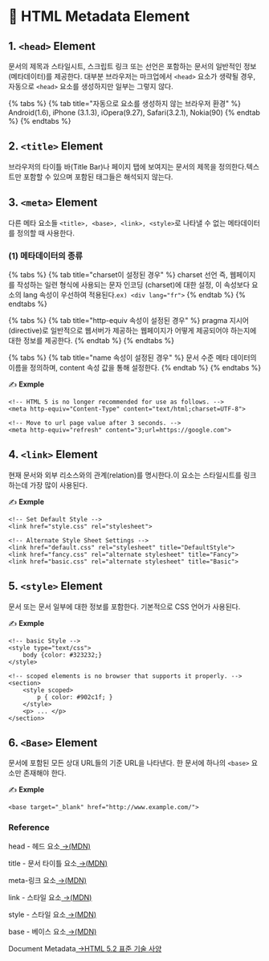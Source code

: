 # 📄 HTML Metadata Element

## 1. `<head>` Element

 문서의 제목과 스타일시트, 스크립트 링크 또는 선언은 포함하는 문서의 일반적인 정보\(메타데이터\)를 제공한다. 대부분 브라우저는 마크업에서 `<head>` 요소가 생략될 경우, 자동으로 `<head>` 요소를 생성하지만 일부는 그렇지 않다.

{% tabs %}
{% tab title="자동으로 <head> 요소를 생성하지 않는 브라우저 환경" %}
Android\(1.6\), iPhone \(3.1.3\), iOpera\(9.27\), Safari\(3.2.1\), Nokia\(90\)
{% endtab %}
{% endtabs %}

## 2. `<title>` Element

브라우저의 타이틀 바\(Title Bar\)나 페이지 탭에 보여지는 문서의 제목을 정의한다.텍스트만 포함할 수 있으며 포함된 태그들은 해석되지 않는다.

## 3. `<meta>` Element

 다른 메타 요소들 `<title>, <base>, <link>, <style>`로 나타낼 수 없는 메타데이터를 정의할 때 사용한다.

### \(1\)  메타데이터의 종류

{% tabs %}
{% tab title="charset이 설정된 경우" %}
 charset 선언 즉,  웹페이지를 작성하는 일련 형식에 사용되는 문자 인코딩 \(charset\)에 대한 설정, 이 속성보다 요소의 lang 속성이 우선하여 적용된다.`ex) <div lang="fr">`
{% endtab %}
{% endtabs %}

{% tabs %}
{% tab title="http-equiv 속성이 설정된 경우" %}
pragma 지시어\(directive\)로 일반적으로 웹서버가 제공하는 웹페이지가 어떻게 제공되어야 하는지에 대한 정보를 제공한다.
{% endtab %}
{% endtabs %}

{% tabs %}
{% tab title="name 속성이 설정된 경우" %}
문서 수준 메타 데이터의 이름을 정의하며, content 속성 값을 통해 설정한다.
{% endtab %}
{% endtabs %}

✍ **Exmple**

```markup
<!-- HTML 5 is no longer recommended for use as follows. -->
<meta http-equiv="Content-Type" content="text/html;charset=UTF-8">

<!-- Move to url page value after 3 seconds. -->
<meta http-equiv="refresh" content="3;url=https://google.com">
```

## 4. `<link>` Element

현재 문서와 외부 리소스와의 관계\(relation\)를 명시한다.이 요소는 스타일시트를 링크 하는데 가장 많이 사용된다.

✍ **Exmple**

```markup
<!-- Set Default Style -->
<link href="style.css" rel="stylesheet">

<!-- Alternate Style Sheet Settings -->
<link href="default.css" rel="stylesheet" title="DefaultStyle">
<link href="fancy.css" rel="alternate stylesheet" title="Fancy">
<link href="basic.css" rel="alternate stylesheet" title="Basic">
```

## 5. `<style>` Element

문서 또는 문서 일부에 대한 정보를 포함한다. 기본적으로 CSS 언어가 사용된다.

✍ **Exmple**

```markup
<!-- basic Style -->
<style type="text/css">
    body {color: #323232;}
</style>

<!-- scoped elements is no browser that supports it properly. -->
<section>
    <style scoped>
        p { color: #902c1f; }
    </style>
    <p> ... </p>
</section>
```

## 6. `<Base>` Element

 문서에 포함된 모든 상대 URL들의 기준 URL을 나타낸다. 한 문서에 하나의 `<base>` 요소만 존재해야 한다.

✍ **Exmple**

```markup
<base target="_blank" href="http://www.example.com/">
```

### Reference <a id="reference"></a>

head - 헤드 요소[ →\(MDN\)](https://developer.mozilla.org/ko/docs/Web/HTML/Element/head)

title - 문서 타이틀 요소[ →\(MDN\)](https://developer.mozilla.org/ko/docs/Web/HTML/Element/title)

meta-링크 요소[ →\(MDN\)](https://developer.mozilla.org/ko/docs/Web/HTML/Element/meta)

link - 스타일 요소[ →\(MDN\)](https://developer.mozilla.org/ko/docs/Web/HTML/Element/link)

style - 스타일 요소[ →\(MDN\)](https://developer.mozilla.org/ko/docs/Web/HTML/Element/style)

base - 베이스 요소[ →\(MDN\)](https://developer.mozilla.org/ko/docs/Web/HTML/Element/base)

Document Metadata[ →HTML 5.2 표준 기술 사양﻿](https://html.spec.whatwg.org/multipage/semantics.html)

